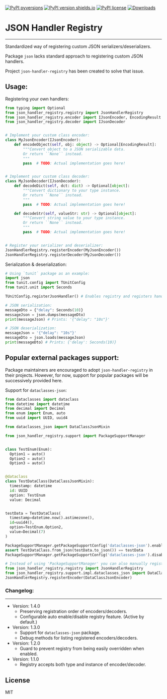 [![PyPI pyversions](https://img.shields.io/pypi/pyversions/json-handler-registry.svg)](https://pypi.python.org/pypi/json-handler-registry)
[![PyPI version shields.io](https://img.shields.io/pypi/v/json-handler-registry.svg)](https://pypi.python.org/pypi/json-handler-registry)
[![PyPI license](https://img.shields.io/pypi/l/json-handler-registry.svg)](https://pypi.python.org/pypi/json-handler-registry)
[![Downloads](https://static.pepy.tech/badge/json-handler-registry)](https://pepy.tech/project/json-handler-registry)

# JSON Handler Registry
---
Standardized way of registering custom JSON serializers/deserializers.

Package `json` lacks standard approach to registering custom JSON handlers.

Project `json-handler-registry` has been created to solve that issue.

## Usage:

Registering your own handlers:

```python
from typing import Optional
from json_handler_registry.registry import JsonHandlerRegistry
from json_handler_registry.encoder import IJsonEncoder, EncodingResult
from json_handler_registry.decoder import IJsonDecoder


# Implement your custom class encoder:
class MyJsonEncoder(IJsonEncoder):
    def encodeObject(self, obj: object) -> Optional[EncodingResult]:
        """Convert object to a JSON serializable data.
        Or return ``None`` instead.
        """
        pass  # TODO: Actual implementation goes here!


# Implement your custom class decoder:
class MyJsonDecoder(IJsonDecoder):
    def decodeDict(self, dct: dict) -> Optional[object]:
        """Convert dictionary to your type instance.
        Or return ``None`` instead.
        """
        pass  # TODO: Actual implementation goes here!

    def decodeStr(self, valueStr: str) -> Optional[object]:
        """Convert string value to your type instance.
        Or return ``None`` instead.
        """
        pass  # TODO: Actual implementation goes here!


# Register your serializer and deserializer:
JsonHandlerRegistry.registerEncoder(MyJsonEncoder())
JsonHandlerRegistry.registerDecoder(MyJsonDecoder())
```

Serialization & deserialization:
```python
# Using `tunit` package as an example:
import json
from tunit.config import TUnitConfig
from tunit.unit import Seconds

TUnitConfig.registerJsonHandler() # Enables registry and registers handlers.

# JSON serialization:
messageDto = {"delay": Seconds(10)}
messageJson = json.dumps(messageDto)
print(messageJson) # Prints: '{"delay": "10s"}'

# JSON deserialization:
messageJson = '{"delay": "10s"}'
messageDto = json.loads(messageJson)
print(messageDto) # Prints: {'delay': Seconds(10)}
```

## Popular external packages support:

Package maintainers are encouraged to adopt `json-handler-registry` in their projects.
However, for now, support for popular packages will be successively provided here.

Support for `dataclasses-json`:

```python
from dataclasses import dataclass
from datetime import datetime
from decimal import Decimal
from enum import Enum, auto
from uuid import UUID, uuid4

from dataclasses_json import DataClassJsonMixin

from json_handler_registry.support import PackageSupportManager


class TestEnum(Enum):
  Option1 = auto()
  Option2 = auto()
  Option3 = auto()


@dataclass
class TestDataClass(DataClassJsonMixin):
  timestamp: datetime
  id: UUID
  option: TestEnum
  value: Decimal


testData = TestDataClass(
  timestamp=datetime.now().astimezone(),
  id=uuid4(),
  option=TestEnum.Option2,
  value=Decimal(7)
)

PackageSupportManager.getPackageSupportConfig('dataclasses-json').enable()
assert TestDataClass.from_json(testData.to_json()) == testData
PackageSupportManager.getPackageSupportConfig('dataclasses-json').disable()

# Instead of using 'PackageSupportManager' you can also manually register encoder:
from json_handler_registry.registry import JsonHandlerRegistry
from json_handler_registry.support.impl.dataclasses_json import DataClassJsonEncoder
JsonHandlerRegistry.registerEncoder(DataClassJsonEncoder)
```

### Changelog:
---
- Version: 1.4.0
    - Preserving registration order of encoders/decoders.
    - Configurable auto enable/disable registry feature. (Active by default.)
- Version: 1.3.0
    - Support for `dataclasses-json` package.
    - Debug methods for listing registered encoders/decoders.
- Version: 1.2.0
    - Guard to prevent registry from being easily overridden when enabled.
- Version: 1.1.0
    - Registry accepts both type and instance of encoder/decoder.

## License
MIT
